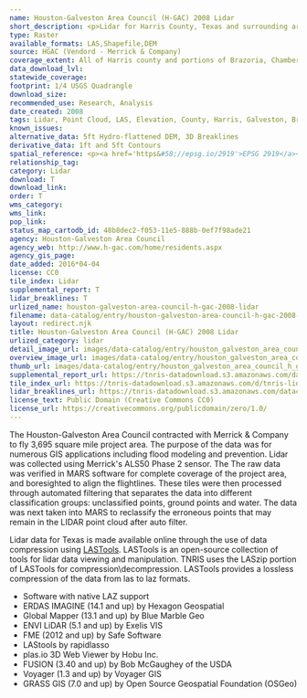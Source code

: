 ```yaml
---
name: Houston-Galveston Area Council (H-GAC) 2008 Lidar
short_description: <p>Lidar for Harris County, Texas and surrounding areas. </p>
type: Raster
available_formats: LAS,Shapefile,DEM
source: HGAC (Vendord - Merrick & Company)
coverage_extent: All of Harris county and portions of Brazoria, Chambers, Fort Bend, Galveston, Grimes, Montgomery and Waller.
data_download_lvl:
statewide_coverage:
footprint: 1/4 USGS Quadrangle
download_size:
recommended_use: Research, Analysis
date_created: 2008
tags: Lidar, Point Cloud, LAS, Elevation, County, Harris, Galveston, Brazoria, Fort Bend, Waller, Grimes, Montgomery, Liberty, Chambers
known_issues:
alternative_data: 5ft Hydro-flattened DEM, 3D Breaklines
derivative_data: 1ft and 5ft Contours
spatial_reference: <p><a href='https&#58;//epsg.io/2919'>EPSG 2919</a></p>
relationship_tag:
category: Lidar
download: T
download_link:
order: T
wms_category:
wms_link:
pop_link:
status_map_cartodb_id: 48b8dec2-f053-11e5-888b-0ef7f98ade21
agency: Houston-Galveston Area Council
agency_web: http://www.h-gac.com/home/residents.aspx
agency_gis_page:
date_added: 2016*04-04
license: CC0
tile_index: Lidar
supplemental_report: T
lidar_breaklines: T
urlized_name: houston-galveston-area-council-h-gac-2008-lidar
filename: data-catalog/entry/houston-galveston-area-council-h-gac-2008-lidar.md
layout: redirect.njk
title: Houston-Galveston Area Council (H-GAC) 2008 Lidar
urlized_category: lidar
detail_image_url: images/data-catalog/entry/houston_galveston_area_council_h_gac_2008_lidar_detail.jpg
overview_image_url: images/data-catalog/entry/houston_galveston_area_council_h_gac_2008_lidar_overview.jpg
thumb_url: images/data-catalog/entry/houston_galveston_area_council_h_gac_2008_lidar_th.jpg
supplemental_report_url: https://tnris-datadownload.s3.amazonaws.com/datacatalog/supplemental_reports/houston_galveston_area_council_h_gac_2008_lidar_supplementalreports.zip
tile_index_url: https://tnris-datadownload.s3.amazonaws.com/d/tnris-lidar/state/tx/tnris-lidar_tx.zip
lidar_breaklines_url: https://tnris-datadownload.s3.amazonaws.com/datacatalog/lidar_breaklines/houston_galveston_area_council_h_gac_2008_lidar_breaklines.zip
license_text: Public Domain (Creative Commons CC0)
license_url: https://creativecommons.org/publicdomain/zero/1.0/
---
```


 The Houston-Galveston Area Council contracted with Merrick & Company to fly 3,695 square mile project area. The purpose of the data was for numerous GIS applications including flood modeling and prevention.  Lidar  was collected using Merrick's ALS50 Phase 2 sensor. The  The raw data was verified in MARS software for complete coverage of the project area, and boresighted to align the flightlines. These tiles were then processed through automated filtering that separates the data into different classification groups: unclassified points, ground points and water.  The data was next taken into MARS to reclassify the erroneous points that may remain in the LIDAR point cloud after auto filter.

Lidar data for Texas is made available online through the use of data compression using [LASTools](https://rapidlasso.com/lastools/). LASTools is an open-source collection of tools for lidar data viewing and manipulation. TNRIS uses the LASzip portion of LASTools for compression\decompression. LASTools provides a lossless compression of the data from las to laz formats.

- Software with native LAZ support
- ERDAS IMAGINE (14.1 and up) by Hexagon Geospatial
- Global Mapper (13.1 and up) by Blue Marble Geo
- ENVI LiDAR (5.1 and up) by Exelis VIS
- FME (2012 and up) by Safe Software
- LAStools by rapidlasso
- plas.io 3D Web Viewer by Hobu Inc.
- FUSION (3.40 and up) by Bob McGaughey of the USDA
- Voyager (1.3 and up) by Voyager GIS
- GRASS GIS (7.0 and up) by Open Source Geospatial Foundation (OSGeo)
